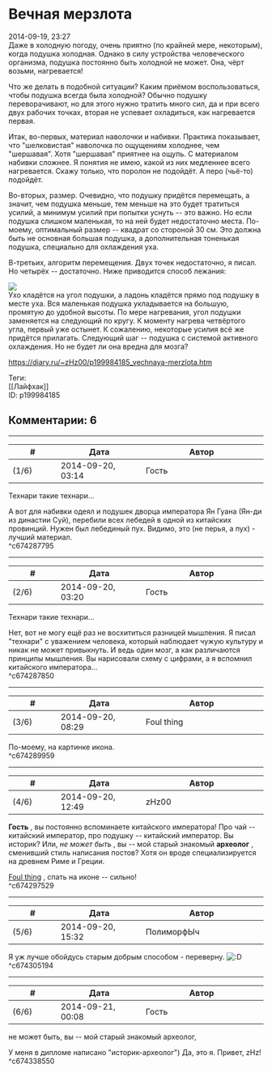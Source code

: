 Вечная мерзлота
===============

  
2014-09-19, 23:27  
 Даже в холодную погоду, очень приятно (по крайней мере, некоторым), когда подушка холодная. Однако в силу устройства человеческого организма, подушка постоянно быть холодной не может. Она, чёрт возьми, нагревается!   
   
 Что же делать в подобной ситуации? Каким приёмом воспользоваться, чтобы подушка всегда была холодной? Обычно подушку переворачивают, но для этого нужно тратить много сил, да и при всего двух рабочих точках, вторая не успевает охладиться, как нагревается первая.   
   
 Итак, во-первых, материал наволочки и набивки. Практика показывает, что "шелковистая" наволочка по ощущениям холоднее, чем "шершавая". Хотя "шершавая" приятнее на ощупь. С материалом набивки сложнее. Я понятия не имею, какой из них медленнее всего нагревается. Скажу только, что поролон не подойдёт. А перо (чьё-то) подойдёт.   
   
 Во-вторых, размер. Очевидно, что подушку придётся перемещать, а значит, чем подушка меньше, тем меньше на это будет тратиться усилий, а минимум усилий при попытки уснуть -- это важно. Но если подушка слишком маленькая, то на ней будет недостаточно места. По-моему, оптимальный размер -- квадрат со стороной 30 см. Это должна быть не основная большая подушка, а дополнительная тоненькая подушка, специально для охлаждения уха.   
   
 В-третьих, алгоритм перемещения. Двух точек недостаточно, я писал. Но четырёх -- достаточно. Ниже приводится способ лежания:   
   
  ![](http://s013.radikal.ru/i322/1409/8a/ba1f44efd582.png)    
 Ухо кладётся на угол подушки, а ладонь кладётся прямо под подушку в месте уха. Вся маленькая подушка укладывается на большую, промятую до удобной высоты. По мере нагревания, угол подушки заменяется на следующий по кругу. К моменту нагрева четвёртого угла, первый уже остынет. К сожалению, некоторые усилия всё же придётся прилагать. Следующий шаг -- подушка с системой активного охлаждения. Но не будет ли она вредна для мозга?   
  
<https://diary.ru/~zHz00/p199984185_vechnaya-merzlota.htm>  
  
Теги:  
[[Лайфхак]]  
ID: p199984185  


Комментарии: 6
--------------

  


---



|         #         |              Дата              |                     Автор                     |           ID           |
| --- | --- | --- | --- |
| (1/6) | 2014-09-20, 03:14 | Гость | c674287795 |

  
 Технари такие технари...   
   
 А вот для набивки одеял и подушек дворца императора Ян Гуана (Ян-ди из династии Суй), перебили всех лебедей в одной из китайских провинций. Нужен был лебединый пух. Видимо, это (не перья, а пух) - лучший материал.   
 ^c674287795

---



|         #         |              Дата              |                     Автор                     |           ID           |
| --- | --- | --- | --- |
| (2/6) | 2014-09-20, 03:20 | Гость | c674287850 |

  
  Технари такие технари...    
   
 Нет, вот не могу ещё раз не восхититься разницей мышления. Я писал "технари" с уважением человека, который наблюдает чужую культуру и никак не может привыкнуть. И ведь один мозг, а как различаются принципы мышления. Вы нарисовали схему с цифрами, а я вспомнил китайского императора...   
 ^c674287850

---



|         #         |              Дата              |                     Автор                     |           ID           |
| --- | --- | --- | --- |
| (3/6) | 2014-09-20, 08:29 | Foul thing | c674289959 |

  
 По-моему, на картинке икона.   
 ^c674289959

---



|         #         |              Дата              |                     Автор                     |           ID           |
| --- | --- | --- | --- |
| (4/6) | 2014-09-20, 12:49 | zHz00 | c674297529 |

  
  **Гость**  , вы постоянно вспоминаете китайского императора! Про чай -- китайский император, про подушку -- китайский император. Вы историк? Или,  *не может быть*  , вы -- мой старый знакомый  **археолог**  , сменивший стиль написания постов? Хотя он вроде специализируется на древнем Риме и Греции.   
   
  [Foul thing](http://foulthing.diary.ru "Temporary Internet Flies")  , спать на иконе -- сильно!   
 ^c674297529

---



|         #         |              Дата              |                     Автор                     |           ID           |
| --- | --- | --- | --- |
| (5/6) | 2014-09-20, 15:32 | ПолиморфЫч | c674305194 |

  
 Я уж лучше обойдусь старым добрым способом - переверну. ![:D](http://static.diary.ru/picture/1131.gif)   
 ^c674305194

---



|         #         |              Дата              |                     Автор                     |           ID           |
| --- | --- | --- | --- |
| (6/6) | 2014-09-21, 00:08 | Гость | c674338550 |

  
  не может быть, вы -- мой старый знакомый археолог,    
   
 У меня в дипломе написано "историк-археолог") Да, это я. Привет, zHz!   
 ^c674338550
